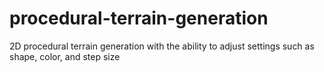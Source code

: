 # procedural-terrain-generation
2D procedural terrain generation with the ability to adjust settings such as shape, color, and step size
